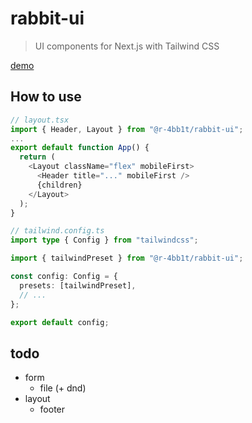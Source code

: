 # rabbit-ui

> UI components for Next.js with Tailwind CSS

[demo](https://ui.r4bb1t.dev/)

## How to use

```ts
// layout.tsx
import { Header, Layout } from "@r-4bb1t/rabbit-ui";
...
export default function App() {
  return (
    <Layout className="flex" mobileFirst>
      <Header title="..." mobileFirst />
      {children}
    </Layout>
  );
}
```

```ts
// tailwind.config.ts
import type { Config } from "tailwindcss";

import { tailwindPreset } from "@r-4bb1t/rabbit-ui";

const config: Config = {
  presets: [tailwindPreset],
  // ...
};

export default config;
```

## todo

- form
  - file (+ dnd)
- layout
  - footer
